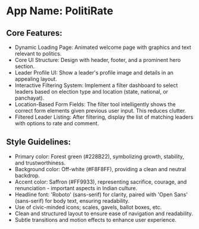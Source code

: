 # **App Name**: PolitiRate

## Core Features:

- Dynamic Loading Page: Animated welcome page with graphics and text relevant to politics.
- Core UI Structure: Design with header, footer, and a prominent hero section.
- Leader Profile UI: Show a leader's profile image and details in an appealing layout.
- Interactive Filtering System: Implement a filter dashboard to select leaders based on election type and location (state, national, or panchayat).
- Location-Based Form Fields: The filter tool intelligently shows the correct form elements given previous user input. This reduces clutter.
- Filtered Leader Listing: After filtering, display the list of matching leaders with options to rate and comment.

## Style Guidelines:

- Primary color: Forest green (#228B22), symbolizing growth, stability, and trustworthiness.
- Background color: Off-white (#F8F8FF), providing a clean and neutral backdrop.
- Accent color: Saffron (#FF9933), representing sacrifice, courage, and renunciation - important aspects in Indian culture.
- Headline font: 'Roboto' (sans-serif) for clarity, paired with 'Open Sans' (sans-serif) for body text, ensuring readability.
- Use of civic-minded icons; scales, gavels, ballot boxes, etc.
- Clean and structured layout to ensure ease of navigation and readability.
- Subtle transitions and motion effects to enhance user experience.